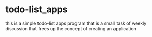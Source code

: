 # todo-list_apps
this is a simple todo-list apps program that is a small task of weekly discussion that frees up the concept of creating an application
